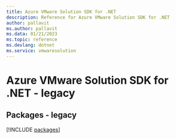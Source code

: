 ```yaml
---
title: Azure VMware Solution SDK for .NET
description: Reference for Azure VMware Solution SDK for .NET
author: pallavit
ms.author: pallavit
ms.data: 01/21/2023
ms.topic: reference
ms.devlang: dotnet
ms.service: vmwaresolution
---
```

# Azure VMware Solution SDK for .NET - legacy
## Packages - legacy
[!INCLUDE [packages](vmware-solution-index.md)]